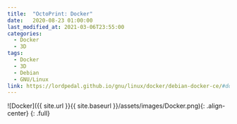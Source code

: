 ```yaml
---
title:  "OctoPrint: Docker"
date:   2020-08-23 01:00:00
last_modified_at: 2021-03-06T23:55:00
categories:
  - Docker
  - 3D
tags:
  - Docker
  - 3D
  - Debian
  - GNU/Linux
link: https://lordpedal.github.io/gnu/linux/docker/debian-docker-ce/#docker-octoprint
---
```


![Docker]({{ site.url }}{{ site.baseurl }}/assets/images/Docker.png){: .align-center}
{: .full}
